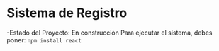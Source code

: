<h1>Sistema de Registro </h1>

-Estado del Proyecto: En construcciòn
Para ejecutar el sistema, debes poner: 
```npm install react```

